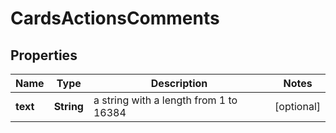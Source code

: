# CardsActionsComments

## Properties
Name | Type | Description | Notes
------------ | ------------- | ------------- | -------------
**text** | **String** | a string with a length from 1 to 16384 |  [optional]
